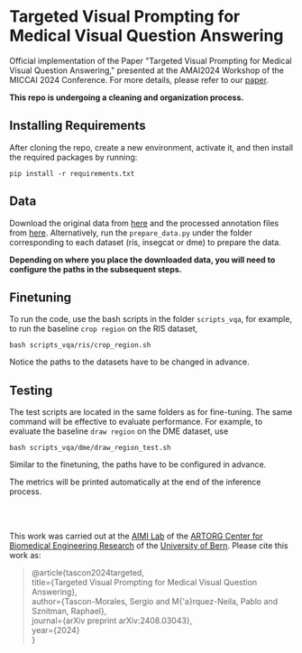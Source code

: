 # Targeted Visual Prompting for Medical Visual Question Answering

Official implementation of the Paper "Targeted Visual Prompting for Medical Visual Question Answering," presented at the AMAI2024 Workshop of the MICCAI 2024 Conference. For more details, please refer to our [paper](https://arxiv.org/pdf/2408.03043).

**This repo is undergoing a cleaning and organization process.**

## Installing Requirements
After cloning the repo, create a new environment, activate it, and then install the required packages by running:

    pip install -r requirements.txt

## Data
Download the original data from [here](https://zenodo.org/records/8192556) and the processed annotation files from [here](https://drive.google.com/file/d/1IajA4uwbXXY6J-S6w4tbAIVitnWvx0vl/view?usp=sharing). Alternatively, run the `prepare_data.py` under the folder corresponding to each dataset (ris, insegcat or dme) to prepare the data.

**Depending on where you place the downloaded data, you will need to configure the paths in the subsequent steps.**

## Finetuning
To run the code, use the bash scripts in the folder `scripts_vqa`, for example, to run the baseline `crop region` on the RIS dataset,

    bash scripts_vqa/ris/crop_region.sh

Notice the paths to the datasets have to be changed in advance.

## Testing

The test scripts are located in the same folders as for fine-tuning. The same command will be effective to evaluate performance. For example, to evaluate the baseline `draw region` on the DME dataset, use

    bash scripts_vqa/dme/draw_region_test.sh

Similar to the finetuning, the paths have to be configured in advance.

The metrics will be printed automatically at the end of the inference process.


<br />
<br />

This work was carried out at the [AIMI Lab](https://www.artorg.unibe.ch/research/aimi/index_eng.html) of the [ARTORG Center for Biomedical Engineering Research](https://www.artorg.unibe.ch) of the [University of Bern](https://www.unibe.ch/index_eng.html). Please cite this work as:

> @article{tascon2024targeted,\
  title={Targeted Visual Prompting for Medical Visual Question Answering},\
  author={Tascon-Morales, Sergio and M{\'a}rquez-Neila, Pablo and Sznitman, Raphael},\
  journal={arXiv preprint arXiv:2408.03043},\
  year={2024}\
}

